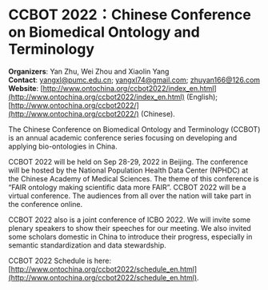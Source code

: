 # CCBOT 2022：Chinese Conference on Biomedical Ontology and Terminology

**Organizers**: Yan Zhu, Wei Zhou and Xiaolin Yang   
**Contact**: yangxl@pumc.edu.cn; yangxl74@gmail.com; zhuyan166@126.com    
**Website**: [http://www.ontochina.org/ccbot2022/index_en.html](http://www.ontochina.org/ccbot2022/index_en.html) (English); [http://www.ontochina.org/ccbot2022/](http://www.ontochina.org/ccbot2022/) (Chinese).    

The Chinese Conference on Biomedical Ontology and Terminology (CCBOT) is an annual academic conference series focusing on developing and applying bio-ontologies in China. 

CCBOT 2022 will be held on Sep 28-29, 2022 in Beijing. The conference will be hosted by the National Population Health Data Center (NPHDC) at the Chinese Academy of Medical Sciences. The theme of this conference is “FAIR ontology making scientific data more FAIR”. CCBOT 2022 will be a virtual conference. The audiences from all over the nation will take part in the conference online. 

CCBOT 2022 also is a joint conference of ICBO 2022. We will invite some plenary speakers to show their speeches for our meeting. We also invited some scholars domestic in China to introduce their progress, especially in semantic standardization and data stewardship.  

CCBOT 2022 Schedule is here: [http://www.ontochina.org/ccbot2022/schedule_en.html](http://www.ontochina.org/ccbot2022/schedule_en.html).  
